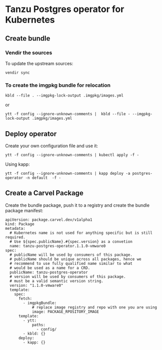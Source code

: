 # Tanzu Postgres operator for Kubernetes


## Create bundle

### Vendir the sources
To update the upstream sources:

```
vendir sync
```

### To create the imgpkg bundle for relocation

```
kbld --file . --imgpkg-lock-output .imgpkg/images.yml
```

or 

```
ytt -f config --ignore-unknown-comments |  kbld --file - --imgpkg-lock-output .imgpkg/images.yml
```


## Deploy operator
Create your own configuration file and use it:

```
ytt -f config --ignore-unknown-comments | kubectl apply -f -
```

Using kapp:
```
ytt -f config --ignore-unknown-comments | kapp deploy -a postgres-operator -n default  -f -
```

## Create a Carvel Package
Create the bundle package, push it to a registry and create the bundle package manifest:

```
apiVersion: package.carvel.dev/v1alpha1
kind: Package
metadata:
  # Kubernetes name is not used for anything specific but is still required.
  # Use ${spec.publicName}.#{spec.version} as a convetion
  name: tanzu-postgres-operator.1.1.0-vmware0
spec:
  # publicName will be used by consumers of this package.
  # publicName should be unique across all packages, hence we
  # recommend to use fully qualified name similar to what
  # would be used as a name for a CRD.
  publicName: tanzu-postgres-operator
  # version will be used by consumers of this package.
  # must be a valid semantic version string.
  version: "1.1.0-vmware0"
  template:
    spec:
      fetch:
        - imgpkgBundle:
            # replace image registry and repo with one you are using
            image: PACKAGE_RPOSITORY_IMAGE
      template:
        - ytt:
            paths:
              - config/
        - kbld: {}
      deploy:
        - kapp: {}
```